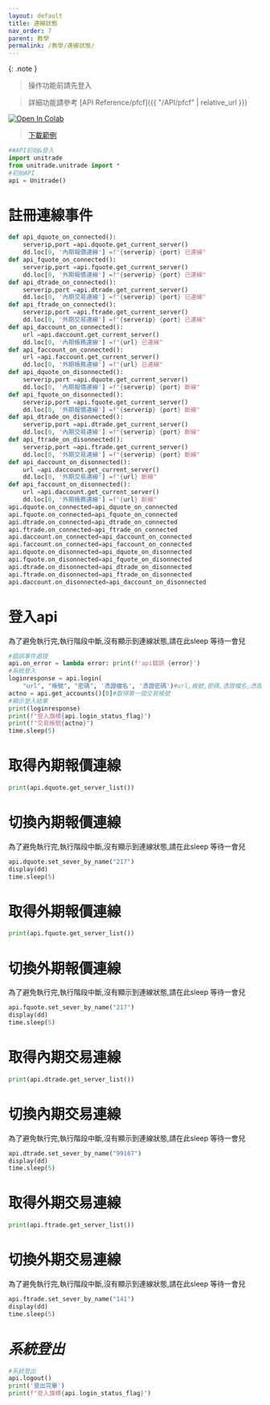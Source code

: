 ```yaml
---
layout: default
title: 連線狀態
nav_order: 7
parent: 教學
permalink: /教學/連線狀態/
--- 
```

{: .note }
> 操作功能前請先登入

> 詳細功能請參考 [API Reference/pfcf]({{ "/API/pfcf" | relative_url }})

[![Open In Colab](https://colab.research.google.com/assets/colab-badge.svg)](
https://colab.research.google.com/github/PFCEC/unitrade/blob/main/%E6%95%99%E5%AD%B8/sample/%E9%80%A3%E7%B7%9A%E7%8B%80%E6%85%8B%E7%AF%84%E4%BE%8B.ipynb)

> <a href="../sample/連線狀態範例.ipynb" download>下載範例</a> 

```python
##API初始&登入
import unitrade
from unitrade.unitrade import *
#初始API
api = Unitrade()
```

<div class="markdown-google-sans">

# <strong>註冊連線事件</strong>
</div>


```python
def api_dquote_on_connected():
    serverip,port =api.dquote.get_current_server()
    dd.loc[0, '內期報價連線'] =f"{serverip} {port} 已連線"
def api_fquote_on_connected():
    serverip,port =api.fquote.get_current_server()
    dd.loc[0, '外期報價連線'] =f"{serverip} {port} 已連線"
def api_dtrade_on_connected():
    serverip,port =api.dtrade.get_current_server()
    dd.loc[0, '內期交易連線'] =f"{serverip} {port} 已連線"
def api_ftrade_on_connected():
    serverip,port =api.ftrade.get_current_server()
    dd.loc[0, '外期交易連線'] =f"{serverip} {port} 已連線"
def api_daccount_on_connected():
    url =api.daccount.get_current_server()
    dd.loc[0, '內期帳務連線'] =f"{url} 已連線"
def api_faccount_on_connected():
    url =api.faccount.get_current_server()
    dd.loc[0, '外期帳務連線'] =f"{url} 已連線"
def api_dquote_on_disonnected():
    serverip,port =api.dquote.get_current_server()
    dd.loc[0, '內期報價連線'] =f"{serverip} {port} 斷線"
def api_fquote_on_disonnected():
    serverip,port =api.fquote.get_current_server()
    dd.loc[0, '外期報價連線'] =f"{serverip} {port} 斷線"
def api_dtrade_on_disonnected():
    serverip,port =api.dtrade.get_current_server()
    dd.loc[0, '內期交易連線'] =f"{serverip} {port} 斷線"
def api_ftrade_on_disonnected():
    serverip,port =api.ftrade.get_current_server()
    dd.loc[0, '外期交易連線'] =f"{serverip} {port} 斷線"
def api_daccount_on_disonnected():
    url =api.daccount.get_current_server()
    dd.loc[0, '外期交易連線'] =f"{url} 斷線"
def api_faccount_on_disonnected():
    url =api.daccount.get_current_server()
    dd.loc[0, '外期帳務連線'] =f"{url} 斷線"
api.dquote.on_connected=api_dquote_on_connected
api.fquote.on_connected=api_fquote_on_connected
api.dtrade.on_connected=api_dtrade_on_connected
api.ftrade.on_connected=api_ftrade_on_connected
api.daccount.on_connected=api_daccount_on_connected
api.faccount.on_connected=api_faccount_on_connected
api.dquote.on_disonnected=api_dquote_on_disonnected
api.fquote.on_disonnected=api_fquote_on_disonnected
api.dtrade.on_disonnected=api_dtrade_on_disonnected
api.ftrade.on_disonnected=api_ftrade_on_disonnected
api.daccount.on_disonnected=api_daccount_on_disonnected
```

<div class="markdown-google-sans">

# <strong>登入api</strong>
</div>
為了避免執行完,執行階段中斷,沒有顯示到連線狀態,請在此sleep 等待一會兒


```python
#錯誤事件處理
api.on_error = lambda error: print(f'api錯誤 {error}')
#系統登入
loginresponse = api.login(
    "url", "帳號", "密碼", '憑證檔名', '憑證密碼')#url,帳號,密碼,憑證檔名,憑證密碼
actno = api.get_accounts()[0]#取得第一個交易帳號
#顯示登入結果
print(loginresponse)
print(f"登入旗標{api.login_status_flag}")
print(f"交易帳號{actno}")
time.sleep(5)
```

<div class="markdown-google-sans">

# <strong>取得內期報價連線</strong>
</div>


```python
print(api.dquote.get_server_list())
```

<div class="markdown-google-sans">

# <strong>切換內期報價連線</strong>
</div>
為了避免執行完,執行階段中斷,沒有顯示到連線狀態,請在此sleep 等待一會兒


```python
api.dquote.set_sever_by_name("217")
display(dd)
time.sleep(5)
```

<div class="markdown-google-sans">

# <strong>取得外期報價連線</strong>
</div>


```python
print(api.fquote.get_server_list())
```

<div class="markdown-google-sans">

# <strong>切換外期報價連線</strong>
</div>
為了避免執行完,執行階段中斷,沒有顯示到連線狀態,請在此sleep 等待一會兒


```python
api.fquote.set_sever_by_name("217")
display(dd)
time.sleep(5)
```

<div class="markdown-google-sans">

# <strong>取得內期交易連線</strong>
</div>


```python
print(api.dtrade.get_server_list())
```

<div class="markdown-google-sans">

# <strong>切換內期交易連線</strong>
</div>
為了避免執行完,執行階段中斷,沒有顯示到連線狀態,請在此sleep 等待一會兒


```python
api.dtrade.set_sever_by_name("99167")
display(dd)
time.sleep(5)
```

<div class="markdown-google-sans">

# <strong>取得外期交易連線</strong>
</div>


```python
print(api.ftrade.get_server_list())
```

<div class="markdown-google-sans">

# <strong>切換外期交易連線</strong>
</div>
為了避免執行完,執行階段中斷,沒有顯示到連線狀態,請在此sleep 等待一會兒


```python
api.ftrade.set_sever_by_name("141")
display(dd)
time.sleep(5)
```

<div class="markdown-google-sans">

# <strong>*系統登出*</strong>
</div>



```python
#系統登出
api.logout()
print('登出完畢')
print(f"登入旗標{api.login_status_flag}")

```

